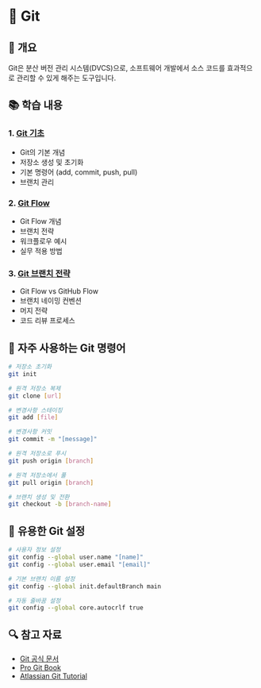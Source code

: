 # 🌿 Git

## 📝 개요

Git은 분산 버전 관리 시스템(DVCS)으로, 소프트웨어 개발에서 소스 코드를 효과적으로 관리할 수 있게 해주는 도구입니다.

## 📚 학습 내용

### 1. [Git 기초](basics.md)
- Git의 기본 개념
- 저장소 생성 및 초기화
- 기본 명령어 (add, commit, push, pull)
- 브랜치 관리

### 2. [Git Flow](git-flow.md)
- Git Flow 개념
- 브랜치 전략
- 워크플로우 예시
- 실무 적용 방법

### 3. [Git 브랜치 전략](branch-strategy.md)
- Git Flow vs GitHub Flow
- 브랜치 네이밍 컨벤션
- 머지 전략
- 코드 리뷰 프로세스

## 🔧 자주 사용하는 Git 명령어

```bash
# 저장소 초기화
git init

# 원격 저장소 복제
git clone [url]

# 변경사항 스테이징
git add [file]

# 변경사항 커밋
git commit -m "[message]"

# 원격 저장소로 푸시
git push origin [branch]

# 원격 저장소에서 풀
git pull origin [branch]

# 브랜치 생성 및 전환
git checkout -b [branch-name]
```

## 📌 유용한 Git 설정

```bash
# 사용자 정보 설정
git config --global user.name "[name]"
git config --global user.email "[email]"

# 기본 브랜치 이름 설정
git config --global init.defaultBranch main

# 자동 줄바꿈 설정
git config --global core.autocrlf true
```

## 🔍 참고 자료
- [Git 공식 문서](https://git-scm.com/doc)
- [Pro Git Book](https://git-scm.com/book/ko/v2)
- [Atlassian Git Tutorial](https://www.atlassian.com/git/tutorials) 